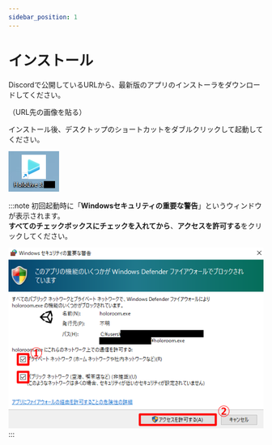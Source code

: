 ```yaml
---
sidebar_position: 1
---
```

# インストール

Discordで公開しているURLから、最新版のアプリのインストーラをダウンロードしてください。

（URL先の画像を貼る）

インストール後、デスクトップのショートカットをダブルクリックして起動してください。

![img.png](img.png)

:::note
初回起動時に「**Windowsセキュリティの重要な警告**」というウィンドウが表示されます。  
**すべてのチェックボックスにチェックを入れてから**、**アクセスを許可する**をクリックしてください。

![img_1.png](img_1.png)
:::